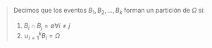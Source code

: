 > Decimos que los eventos $B_1,B_2, \dots,B_{k}$ forman un partición de $\Omega$ si:
> 1. $B_i \cap B_j=\emptyset \forall i \neq j$ 
> 2. $\cup^k_{i=1}B_{i}= \Omega$